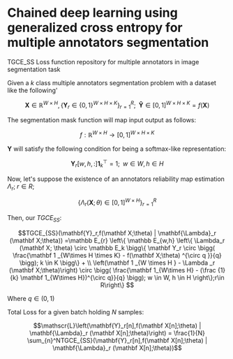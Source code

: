 # Chained deep learning using generalized cross entropy for multiple annotators segmentation
TGCE_SS Loss function repository for multiple annotators in image segmentation task

Given a $k$ class multiple annotators segmentation problem with a dataset like the following'

$$\mathbf X \in \mathbb{R}^{W \times H}, \{ \mathbf Y_r \in \{0,1\}^{W \times H \times K} \}_{r=1}^R; \;\; \mathbf {\hat Y} \in [0,1]^{W\times H \times K} = f(\mathbf X)$$

The segmentation mask function will map input output as follows:

$$f: \mathbb  R ^{W\times H} \to [0,1]^{W\times H\times K}$$

$\mathbf Y$ will satisfy the following condition for being a softmax-like representation:

$$\mathbf Y_r[w,h,:] \mathbf{1} ^ \top _ k = 1; \;\; w \in W, h \in H$$

Now, let's suppose the existence of an annotators reliability map estimation $\Lambda_r; \; r \in R$;


$$\bigg\{ \Lambda_r (\mathbf X; \theta ) \in [0,1] ^{W\times H} \bigg\}_{r=1}^R$$

Then, our $TGCE_{SS}$:


$$TGCE_{SS}(\mathbf{Y}_r,f(\mathbf X;\theta) | \mathbf{\Lambda}_r (\mathbf X;\theta)) =\mathbb E_{r} \left\{ \mathbb E_{w,h} \left\{ \Lambda_r (\mathbf X; \theta) \circ \mathbb E_k \bigg\{    \mathbf Y_r \circ \bigg( \frac{\mathbf 1 _{W\times H \times K} - f(\mathbf X;\theta) ^{\circ q }}{q} \bigg); k \in K  \bigg\}  + \\ \left(\mathbf 1 _{W \times H } - \Lambda _r (\mathbf X;\theta)\right) \circ \bigg(   \frac{\mathbf 1_{W\times H} - (\frac {1}{k} \mathbf 1_{W\times H})^{\circ q}}{q} \bigg); w \in W, h \in H \right\};r\in R\right\} $$


Where $q \in (0,1)$

Total Loss for a given batch holding $N$ samples:

$$\mathscr{L}\left(\mathbf{Y}_r[n],f(\mathbf X[n];\theta) | \mathbf{\Lambda}_r (\mathbf X[n];\theta)\right)  = \frac{1}{N} \sum_{n}^NTGCE_{SS}(\mathbf{Y}_r[n],f(\mathbf X[n];\theta) | \mathbf{\Lambda}_r (\mathbf X[n];\theta))$$
